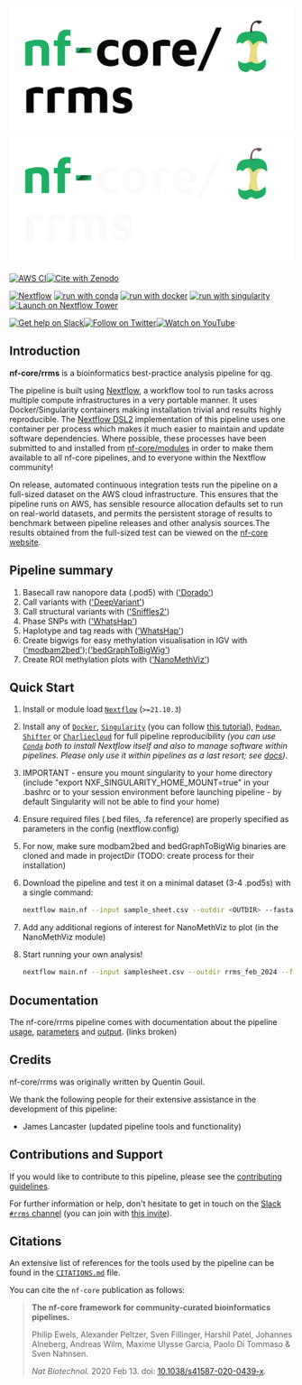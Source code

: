 # ![nf-core/rrms](docs/images/nf-core-rrms_logo_light.png#gh-light-mode-only) ![nf-core/rrms](docs/images/nf-core-rrms_logo_dark.png#gh-dark-mode-only)

[![AWS CI](https://img.shields.io/badge/CI%20tests-full%20size-FF9900?labelColor=000000&logo=Amazon%20AWS)](https://nf-co.re/rrms/results)[![Cite with Zenodo](http://img.shields.io/badge/DOI-10.5281/zenodo.XXXXXXX-1073c8?labelColor=000000)](https://doi.org/10.5281/zenodo.XXXXXXX)

[![Nextflow](https://img.shields.io/badge/nextflow%20DSL2-%E2%89%A521.10.3-23aa62.svg)](https://www.nextflow.io/)
[![run with conda](http://img.shields.io/badge/run%20with-conda-3EB049?labelColor=000000&logo=anaconda)](https://docs.conda.io/en/latest/)
[![run with docker](https://img.shields.io/badge/run%20with-docker-0db7ed?labelColor=000000&logo=docker)](https://www.docker.com/)
[![run with singularity](https://img.shields.io/badge/run%20with-singularity-1d355c.svg?labelColor=000000)](https://sylabs.io/docs/)
[![Launch on Nextflow Tower](https://img.shields.io/badge/Launch%20%F0%9F%9A%80-Nextflow%20Tower-%234256e7)](https://tower.nf/launch?pipeline=https://github.com/nf-core/rrms)

[![Get help on Slack](http://img.shields.io/badge/slack-nf--core%20%23rrms-4A154B?labelColor=000000&logo=slack)](https://nfcore.slack.com/channels/rrms)[![Follow on Twitter](http://img.shields.io/badge/twitter-%40nf__core-1DA1F2?labelColor=000000&logo=twitter)](https://twitter.com/nf_core)[![Watch on YouTube](http://img.shields.io/badge/youtube-nf--core-FF0000?labelColor=000000&logo=youtube)](https://www.youtube.com/c/nf-core)

## Introduction

<!-- TODO nf-core: Write a 1-2 sentence summary of what data the pipeline is for and what it does -->

**nf-core/rrms** is a bioinformatics best-practice analysis pipeline for qg.

The pipeline is built using [Nextflow](https://www.nextflow.io), a workflow tool to run tasks across multiple compute infrastructures in a very portable manner. It uses Docker/Singularity containers making installation trivial and results highly reproducible. The [Nextflow DSL2](https://www.nextflow.io/docs/latest/dsl2.html) implementation of this pipeline uses one container per process which makes it much easier to maintain and update software dependencies. Where possible, these processes have been submitted to and installed from [nf-core/modules](https://github.com/nf-core/modules) in order to make them available to all nf-core pipelines, and to everyone within the Nextflow community!

<!-- TODO nf-core: Add full-sized test dataset and amend the paragraph below if applicable -->

On release, automated continuous integration tests run the pipeline on a full-sized dataset on the AWS cloud infrastructure. This ensures that the pipeline runs on AWS, has sensible resource allocation defaults set to run on real-world datasets, and permits the persistent storage of results to benchmark between pipeline releases and other analysis sources.The results obtained from the full-sized test can be viewed on the [nf-core website](https://nf-co.re/rrms/results).

## Pipeline summary

<!-- Fill in short bullet-pointed list of the default steps in the pipeline -->

1. Basecall raw nanopore data (.pod5) with (['Dorado'](https://github.com/nanoporetech/dorado))
2. Call variants with (['DeepVariant'](https://github.com/google/deepvariant))
3. Call structural variants with (['Sniffles2'](https://github.com/fritzsedlazeck/Sniffles))
3. Phase SNPs with (['WhatsHap'](https://whatshap.readthedocs.io/en/latest/index.html))
4. Haplotype and tag reads with (['WhatsHap'](https://whatshap.readthedocs.io/en/latest/index.html))
5. Create bigwigs for easy methylation visualisation in IGV with (['modbam2bed'](https://github.com/epi2me-labs/modbam2bed));(['bedGraphToBigWig'](https://genome.ucsc.edu/goldenPath/help/bigWig.html))
6. Create ROI methylation plots with (['NanoMethViz'](https://www.bioconductor.org/packages/release/bioc/html/NanoMethViz.html))

## Quick Start

1. Install or module load [`Nextflow`](https://www.nextflow.io/docs/latest/getstarted.html#installation) (`>=21.10.3`)

2. Install any of [`Docker`](https://docs.docker.com/engine/installation/), [`Singularity`](https://www.sylabs.io/guides/3.0/user-guide/) (you can follow [this tutorial](https://singularity-tutorial.github.io/01-installation/)), [`Podman`](https://podman.io/), [`Shifter`](https://nersc.gitlab.io/development/shifter/how-to-use/) or [`Charliecloud`](https://hpc.github.io/charliecloud/) for full pipeline reproducibility _(you can use [`Conda`](https://conda.io/miniconda.html) both to install Nextflow itself and also to manage software within pipelines. Please only use it within pipelines as a last resort; see [docs](https://nf-co.re/usage/configuration#basic-configuration-profiles))_.

3. IMPORTANT - ensure you mount singularity to your home directory (include "export NXF_SINGULARITY_HOME_MOUNT=true" in your .bashrc or to your session environment before launching pipeline - by default Singularity will not be able to find your home)

4. Ensure required files (.bed files, .fa reference) are properly specified as parameters in the config (nextflow.config)

5. For now, make sure modbam2bed and bedGraphToBigWig binaries are cloned and made in projectDir (TODO: create process for their installation)

6. Download the pipeline and test it on a minimal dataset (3-4 .pod5s) with a single command:

   ```bash
   nextflow main.nf --input sample_sheet.csv --outdir <OUTDIR> --fasta <REFERENCE.fa> -profile singularity
   ```
7. Add any additional regions of interest for NanoMethViz to plot (in the NanoMethViz module)

8. Start running your own analysis!

   ```bash
   nextflow main.nf --input samplesheet.csv --outdir rrms_feb_2024 --fasta /home/reference/chm13v2.0.fa -profile singularity
   ```

## Documentation

The nf-core/rrms pipeline comes with documentation about the pipeline [usage](https://nf-co.re/rrms/usage), [parameters](https://nf-co.re/rrms/parameters) and [output](https://nf-co.re/rrms/output).
(links broken)

## Credits

nf-core/rrms was originally written by Quentin Gouil.

We thank the following people for their extensive assistance in the development of this pipeline:

- James Lancaster (updated pipeline tools and functionality)

<!-- TODO nf-core: If applicable, make list of people who have also contributed -->

## Contributions and Support

If you would like to contribute to this pipeline, please see the [contributing guidelines](.github/CONTRIBUTING.md).

For further information or help, don't hesitate to get in touch on the [Slack `#rrms` channel](https://nfcore.slack.com/channels/rrms) (you can join with [this invite](https://nf-co.re/join/slack)).

## Citations

<!-- TODO nf-core: Add citation for pipeline after first release. Uncomment lines below and update Zenodo doi and badge at the top of this file. -->
<!-- If you use  nf-core/rrms for your analysis, please cite it using the following doi: [10.5281/zenodo.XXXXXX](https://doi.org/10.5281/zenodo.XXXXXX) -->

<!-- TODO nf-core: Add bibliography of tools and data used in your pipeline -->

An extensive list of references for the tools used by the pipeline can be found in the [`CITATIONS.md`](CITATIONS.md) file.

You can cite the `nf-core` publication as follows:

> **The nf-core framework for community-curated bioinformatics pipelines.**
>
> Philip Ewels, Alexander Peltzer, Sven Fillinger, Harshil Patel, Johannes Alneberg, Andreas Wilm, Maxime Ulysse Garcia, Paolo Di Tommaso & Sven Nahnsen.
>
> _Nat Biotechnol._ 2020 Feb 13. doi: [10.1038/s41587-020-0439-x](https://dx.doi.org/10.1038/s41587-020-0439-x).
